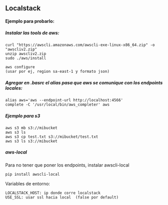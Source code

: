 ## Localstack


#### Ejemplo para probarlo: #### 

##### Instalar las tools de aws: #####

    curl "https://awscli.amazonaws.com/awscli-exe-linux-x86_64.zip" -o "awscliv2.zip"
    unzip awscliv2.zip
    sudo ./aws/install

    aws configure
    (usar por ej, region sa-east-1 y formato json)

##### Agregar en .basrc el alias pasa que aws se comunique con los endpoints locales: ##### 

    alias aws='aws --endpoint-url http://localhost:4566'
    complete -C '/usr/local/bin/aws_completer' aws

##### Ejemplo para s3 ##### 
    
    aws s3 mb s3://mibucket
    aws s3 ls
    aws s3 cp test.txt s3://mibucket/test.txt
    aws s3 ls s3://mibucket

##### aws-local ##### 

   Para no tener que poner los endpoints, instalar awscli-local

    pip install awscli-local

   Variables de entorno:
   
    LOCALSTACK_HOST: ip donde corre localstack
    USE_SSL: usar ssl hacia local  (false por default)
    
